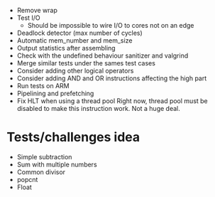 - Remove wrap
- Test I/O
    * Should be impossible to wire I/O to cores not on an edge
- Deadlock detector (max number of cycles)
- Automatic mem_number and mem_size
- Output statistics after assembling
- Check with the undefined behaviour sanitizer and valgrind
- Merge similar tests under the sames test cases
- Consider adding other logical operators
- Consider adding AND and OR instructions affecting the high part
- Run tests on ARM
- Pipelining and prefetching
- Fix HLT when using a thread pool
    Right now, thread pool must be disabled to make this instruction work. Not a huge deal.

# Tests/challenges idea
- Simple subtraction
- Sum with multiple numbers
- Common divisor
- popcnt
- Float
